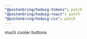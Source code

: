 ```yaml
---
"@postenbring/hedwig-tokens": patch
"@postenbring/hedwig-react": patch
"@postenbring/hedwig-css": patch
---
```


much cooler buttons
